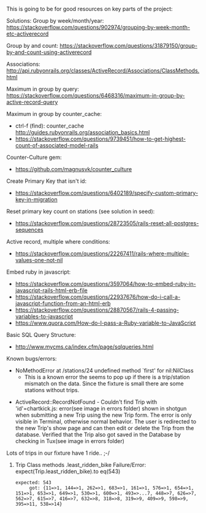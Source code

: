 This is going to be for good resources on key parts of the project:

Solutions:
Group by week/month/year: https://stackoverflow.com/questions/902974/grouping-by-week-month-etc-activerecord

Group by and count: https://stackoverflow.com/questions/31879150/group-by-and-count-using-activerecord

Associations: http://api.rubyonrails.org/classes/ActiveRecord/Associations/ClassMethods.html

Maximum in group by query: https://stackoverflow.com/questions/6468316/maximum-in-group-by-active-record-query

Maximum in group by counter_cache:
  * ctrl-f (find): counter_cache http://guides.rubyonrails.org/association_basics.html
  * https://stackoverflow.com/questions/9739451/how-to-get-highest-count-of-associated-model-rails

Counter-Culture gem:
  * https://github.com/magnusvk/counter_culture

Create Primary Key that isn't id:
 * https://stackoverflow.com/questions/6402189/specify-custom-primary-key-in-migration

Reset primary key count on stations (see solution in seed):
  * https://stackoverflow.com/questions/28723505/rails-reset-all-postgres-sequences

Active record, multiple where conditions:
  * https://stackoverflow.com/questions/22267411/rails-where-multiple-values-one-not-nil

Embed ruby in javascript:
  * https://stackoverflow.com/questions/3597064/how-to-embed-ruby-in-javascript-rails-html-erb-file
  * https://stackoverflow.com/questions/22937676/how-do-i-call-a-javascript-function-from-an-html-erb
  * https://stackoverflow.com/questions/28870567/rails-4-passing-variables-to-javascript
  * https://www.quora.com/How-do-I-pass-a-Ruby-variable-to-JavaScript

Basic SQL Query Structure:
  * http://www.mycms.ca/index.cfm/page/sqlqueries.html

Known bugs/errors:
* NoMethodError at /stations/24 undefined method `first' for nil:NilClass
  * This is a known error the seems to pop up if there is a trip/station mismatch on the data. Since the fixture is small there are some stations without trips.

- ActiveRecord::RecordNotFound - Couldn't find Trip with 'id'=chartkick.js: error(see image in errors folder) shown in shotgun when submitting a new Trip using the new Trip form.  The error is only visible in Terminal, otherwise normal behavior.  The user is redirected to the new Trip's show page and can then edit or delete the Trip from the database.  Verified that the Trip also got saved in the Database by checking in Tux(see image in errors folder)

Lots of trips in our fixture have 1 ride.. ;-/
1) Trip Class methods .least_ridden_bike
     Failure/Error: expect(Trip.least_ridden_bike).to eq(543)
    
       expected: 543
            got: {11=>1, 144=>1, 262=>1, 683=>1, 161=>1, 576=>1, 654=>1, 151=>1, 653=>1, 649=>1, 530=>1, 600=>1, 493=>...7, 448=>7, 626=>7, 562=>7, 615=>7, 416=>7, 632=>8, 318=>8, 319=>9, 409=>9, 598=>9, 395=>11, 538=>14}
